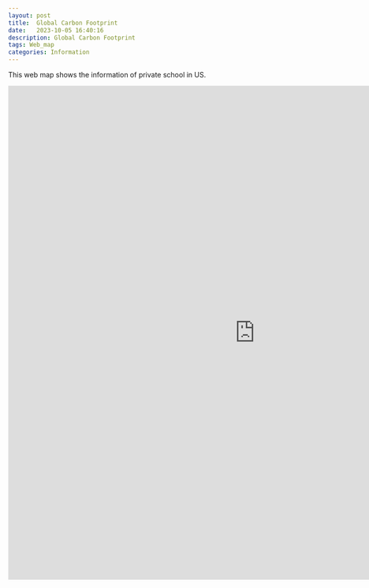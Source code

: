 ```yaml
---
layout: post
title:  Global Carbon Footprint
date:   2023-10-05 16:40:16
description: Global Carbon Footprint
tags: Web_map
categories: Information
---
```

This web map shows the information of private school in US.

<iframe width="1000" height="1000" frameborder="0" scrolling="no" marginheight="0" marginwidth="0" 
src="https://wagle1996.github.io/carbon-footprint/"></iframe>

